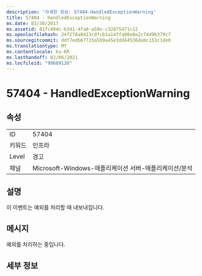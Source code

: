 ```yaml
---
description: '자세한 정보: 57404-HandledExceptionWarning'
title: 57404 - HandledExceptionWarning
ms.date: 03/30/2017
ms.assetid: 81fc404c-6341-4fa0-a58e-c32875471c12
ms.openlocfilehash: 24f278a8413cdfcb1a14ffa80e8e2c74d9b379c7
ms.sourcegitcommit: ddf7edb67715a5b9a45e3dd44536dabc153c1de0
ms.translationtype: MT
ms.contentlocale: ko-KR
ms.lasthandoff: 02/06/2021
ms.locfileid: "99669126"
---
```

# <a name="57404---handledexceptionwarning"></a>57404 - HandledExceptionWarning

## <a name="properties"></a>속성  
  
|||  
|-|-|  
|ID|57404|  
|키워드|인프라|  
|Level|경고|  
|채널|Microsoft-Windows-애플리케이션 서버-애플리케이션/분석|  
  
## <a name="description"></a>설명  

 이 이벤트는 예외를 처리할 때 내보내집니다.  
  
## <a name="message"></a>메시지  

 예외를 처리하는 중입니다.  
  
## <a name="details"></a>세부 정보
